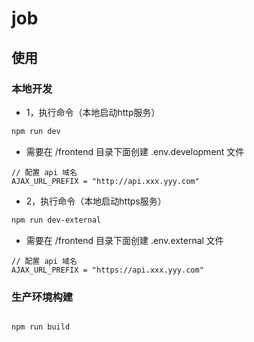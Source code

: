 job
===

## 使用

### 本地开发

- 1，执行命令（本地启动http服务）

``` bash
npm run dev
```
- 需要在 /frontend 目录下面创建 .env.development 文件
```
// 配置 api 域名
AJAX_URL_PREFIX = "http://api.xxx.yyy.com"
```

- 2，执行命令（本地启动https服务）

``` bash
npm run dev-external
```
- 需要在 /frontend 目录下面创建 .env.external 文件
```
// 配置 api 域名
AJAX_URL_PREFIX = "https://api.xxx.yyy.com"
```


### 生产环境构建

``` bash

npm run build

```

